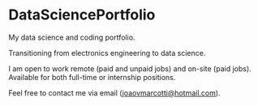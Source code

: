 # DataSciencePortfolio
My data science and coding portfolio.

Transitioning from electronics engineering to data science.

I am open to work remote (paid and unpaid jobs) and on-site (paid jobs). Available for both full-time or internship positions.

Feel free to contact me via email (joaovmarcotti@hotmail.com).
